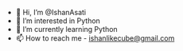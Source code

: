 - 👋 Hi, I’m @IshanAsati
- 👀 I’m interested in Python
- 🌱 I’m currently learning Python
- 📫 How to reach me - ishanlikecube@gmail.com

<!---
IshanAsati/IshanAsati is a ✨ special ✨ repository because its `README.md` (this file) appears on your GitHub profile.
You can click the Preview link to take a look at your changes.
--->
